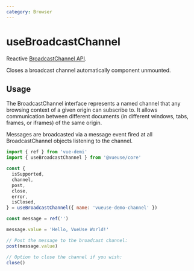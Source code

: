 ```yaml
---
category: Browser
---
```


# useBroadcastChannel

Reactive [BroadcastChannel API](https://developer.mozilla.org/en-US/docs/Web/API/BroadcastChannel). 

Closes a broadcast channel automatically component unmounted.

## Usage

The BroadcastChannel interface represents a named channel that any browsing 
context of a given origin can subscribe to. It allows communication between 
different documents (in different windows, tabs, frames, or iframes) of the 
same origin. 

Messages are broadcasted via a message event fired at all BroadcastChannel 
objects listening to the channel.

```js
import { ref } from 'vue-demi'
import { useBroadcastChannel } from '@vueuse/core'

const {
  isSupported,
  channel,
  post,
  close,
  error,
  isClosed,
} = useBroadcastChannel({ name: 'vueuse-demo-channel' })

const message = ref('')

message.value = 'Hello, VueUse World!'

// Post the message to the broadcast channel:
post(message.value)

// Option to close the channel if you wish:
close()
```
